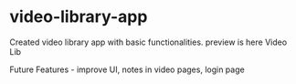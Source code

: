 # video-library-app

Created video library app with basic functionalities. preview is here Video Lib

Future Features - improve UI, notes in video pages, login page
